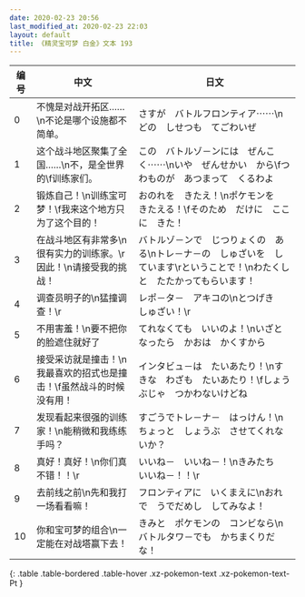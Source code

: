 ```yaml
---
date: 2020-02-23 20:56
last_modified_at: 2020-02-23 22:03
layout: default
title: 《精灵宝可梦 白金》文本 193
---
```

| 编号 | 中文 | 日文 |
| ---- | ---- | ---- |
| 0 | 不愧是对战开拓区……\n不论是哪个设施都不简单。 | さすが　バトルフロンティア⋯⋯\nどの　しせつも　てごわいぜ |
| 1 | 这个战斗地区聚集了全国……\n不，是全世界的\f训练家们。 | この　バトルゾ－ンには　ぜんこく⋯⋯\nいや　ぜんせかい　から\fつわものが　あつまって　くるわよ |
| 2 | 锻炼自己！\n训练宝可梦！\f我来这个地方只为了这个目的！ | おのれを　きたえ！\nポケモンを　きたえる！\fそのため　だけに　ここに　きた！ |
| 3 | 在战斗地区有非常多\n很有实力的训练家。\r因此！\n请接受我的挑战！ | バトルゾ－ンで　じつりょくの　ある\nトレ－ナ－の　しゅざいを　しています\rということで！\nわたくしと　たたかってもらいます！ |
| 4 | 调查员明子的\n猛撞调查！\r | レポ－タ－　アキコの\nとつげき　しゅざい！\r |
| 5 | 不用害羞！\n要不把你的脸遮住就好了 | てれなくても　いいのよ！\nいざとなったら　かおは　かくすから |
| 6 | 接受采访就是撞击！\n我最喜欢的招式也是撞击！\f虽然战斗的时候没有用！ | インタビュ－は　たいあたり！\nすきな　わざも　たいあたり！\fしょうぶじゃ　つかわないけどね |
| 7 | 发现看起来很强的训练家！\n能稍微和我练练手吗？ | すごうでトレ－ナ－　はっけん！\nちょっと　しょうぶ　させてくれないか？ |
| 8 | 真好！真好！\n你们真不错！！\r | いいね－　いいね－！\nきみたち　いいね－！！\r |
| 9 | 去前线之前\n先和我打一场看看嘛！ | フロンティアに　いくまえに\nおれで　うでだめし　してみなよ！ |
| 10 | 你和宝可梦的组合\n一定能在对战塔赢下去！ | きみと　ポケモンの　コンビなら\nバトルタワ－でも　かちまくりだな！ |
{: .table .table-bordered .table-hover .xz-pokemon-text .xz-pokemon-text-Pt }